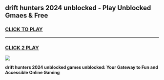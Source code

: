 
## drift hunters 2024 unblocked - Play Unblocked Gmaes & Free
<h3>
<a href="https://news.freeplayer.one?title=drift_hunters_2024_unblocked&ref=23F">CLICK TO PLAY</a></h3>
<hr>

<h3>
<a href="https://news.freeplayer.one?title=drift_hunters_2024_unblocked&ref=23F">CLICK 2 PLAY</a>
  
</h3>

<a href="https://news.freeplayer.one?title=drift_hunters_2024_unblocked&ref=23F/"><img src="https://clearcache.store/games.png"></a>


**drift hunters 2024 unblocked games unblocked: Your Gateway to Fun and Accessible Online Gaming**
